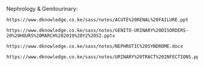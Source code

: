 Nephrology & Genitourinary:

    https://www.dknowledge.co.ke/sass/notes/ACUTE%20RENAL%20FAILURE.ppt

    https://www.dknowledge.co.ke/sass/notes/GENITO-URINARY%20DISORDERS-20%20HOURS%20MARCH%202019%20Y2%20SI.pptx

    https://www.dknowledge.co.ke/sass/notes/NEPHROTIC%20SYNDROME.docx

    https://www.dknowledge.co.ke/sass/notes/URINARY%20TRACT%20INFECTIONS.pptx